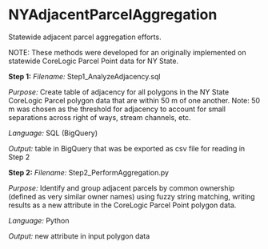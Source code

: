 # NYAdjacentParcelAggregation

Statewide adjacent parcel aggregation efforts.

NOTE: These methods were developed for an originally implemented on statewide CoreLogic Parcel Point data for NY State.

**Step 1:**
*Filename:* Step1_AnalyzeAdjacency.sql

*Purpose:* Create table of adjacency for all polygons in the NY State CoreLogic Parcel polygon data that are within 50 m of one another. Note: 50 m was chosen as the threshold for adjacency to account for small separations across right of ways, stream channels, etc.

*Language:* SQL (BigQuery)

*Output:* table in BigQuery that was be exported as csv file for reading in Step 2

**Step 2:**
*Filename:* Step2_PerformAggregation.py

*Purpose:* Identify and group adjacent parcels by common ownership (defined as very similar owner names) using fuzzy string matching, writing results as a new attribute in the CoreLogic Parcel Point polygon data.

*Language:* Python

*Output:* new attribute in input polygon data
